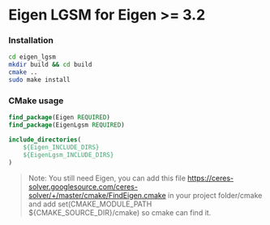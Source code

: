 # Eigen LGSM for Eigen >= 3.2

### Installation

```bash
cd eigen_lgsm
mkdir build && cd build
cmake .. 
sudo make install 
```

### CMake usage

```cmake
find_package(Eigen REQUIRED)
find_package(EigenLgsm REQUIRED)

include_directories(
	${Eigen_INCLUDE_DIRS}
	${EigenLgsm_INCLUDE_DIRS}
)
```

> Note: You still need Eigen, you can add this file https://ceres-solver.googlesource.com/ceres-solver/+/master/cmake/FindEigen.cmake in your project folder/cmake and add set(CMAKE_MODULE_PATH ${CMAKE_SOURCE_DIR}/cmake) so cmake can find it.
